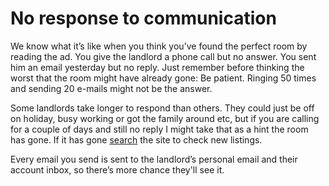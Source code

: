 No response to communication
============================
We know what it’s like when you think you’ve found the perfect room by reading
the ad. You give the landlord a phone call but no answer. You sent him an email
yesterday but no reply. Just remember before thinking the worst that the room
might have already gone: Be patient. Ringing 50 times and sending 20 e-mails
might not be the answer.

Some landlords take longer to respond than others. They could just be off on
holiday, busy working or got the family around etc, but if you are calling for a
couple of days and still no reply I might take that as a hint the room has gone.
If it has gone [search](/rooms/search) the site to check new listings.

Every email you send is sent to the landlord’s personal email and their account
inbox, so there’s more chance they'll see it.
